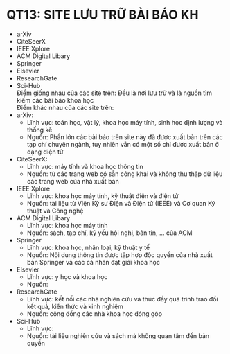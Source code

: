 QT13: SITE LƯU TRỮ BÀI BÁO KH
=======
- arXiv
- CiteSeerX
- IEEE Xplore
- ACM Digital Libary
- Springer
- Elsevier
- ResearchGate
- Sci-Hub  
Điểm giống nhau của các site trên: Đều là nơi lưu trữ và là nguồn tìm kiếm các bài báo khoa học  
Điểm khác nhau của các site trên:  
- arXiv:  
  - Lĩnh vực: toán học, vật lý, khoa học máy tính, sinh học định lượng và thống kê  
  - Nguồn: Phần lớn các bài báo trên site này đã được xuất bản trên các tạp chí chuyên ngành, tuy nhiên vẫn có một số chỉ được xuất bản ở dạng điện tử  
- CiteSeerX:  
  - Lĩnh vực: máy tính và khoa học thông tin  
  - Nguồn: từ các trang web có sẵn công khai và không thu thập dữ liệu các trang web của nhà xuất bản  
- IEEE Xplore
  - Lĩnh vực: khoa học máy tính, kỹ thuật điện và điện tử  
  - Nguồn: tài liệu từ Viện Kỹ sư Điện và Điện tử (IEEE) và Cơ quan Kỹ thuật và Công nghệ  
- ACM Digital Libary
  - Lĩnh vực: khoa học máy tính   
  - Nguồn: sách, tạp chí, kỷ yếu hội nghị, bản tin, ... của ACM  
- Springer
  - Lĩnh vực: khoa học, nhân loại, kỹ thuật y tế  
  - Nguồn: Nội dung thông tin được tập hợp độc quyền của nhà xuất bản Springer và các cá nhân đạt giải khoa học  
- Elsevier
  - Lĩnh vực: y học và khoa học  
  - Nguồn:  
- ResearchGate
  - Lĩnh vực: kết nối các nhà nghiên cứu và thúc đẩy quá trình trao đổi kết quả, kiến thức và kinh nghiệm  
  - Nguồn: cộng đồng các nhà khoa học đóng góp  
- Sci-Hub  
  - Lĩnh vực:  
  - Nguồn: tài liệu nghiên cứu và sách mà không quan tâm đến bản quyền    
